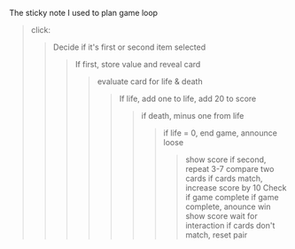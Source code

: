 The sticky note I used to plan game loop

>click:
>>Decide if it's first or second item selected
>>>If first, store value and reveal card
>>>>evaluate card for life & death
>>>>>If life, add one to life, add 20 to score
>>>>>>if death, minus one from life
>>>>>>>if life = 0, end game, announce loose
>>>>>>>>show score
>>>if second, repeat 3-7
>>>>compare two cards
>>>>>if cards match, increase score by 10
>>>>>>Check if game complete
>>>>>>>if game complete, anounce win
>>>>>>>>show score
>>>>>>wait for interaction
>>>>>if cards don't match, reset pair

